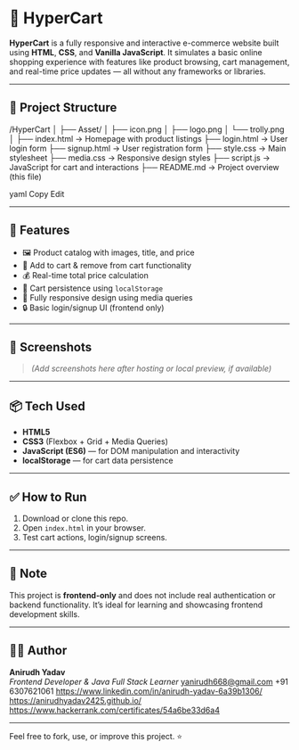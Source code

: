 # 🛒 HyperCart

**HyperCart** is a fully responsive and interactive e-commerce website built using **HTML**, **CSS**, and **Vanilla JavaScript**. It simulates a basic online shopping experience with features like product browsing, cart management, and real-time price updates — all without any frameworks or libraries.

---

## 📁 Project Structure

/HyperCart
│
├── Asset/
│ ├── icon.png
│ ├── logo.png
│ └── trolly.png
│
├── index.html → Homepage with product listings
├── login.html → User login form
├── signup.html → User registration form
├── style.css → Main stylesheet
├── media.css → Responsive design styles
├── script.js → JavaScript for cart and interactions
├── README.md → Project overview (this file)

yaml
Copy
Edit

---

## 🚀 Features

- 🖼️ Product catalog with images, title, and price  
- 🛒 Add to cart & remove from cart functionality  
- 💰 Real-time total price calculation  
- 💾 Cart persistence using `localStorage`  
- 📱 Fully responsive design using media queries  
- 🔒 Basic login/signup UI (frontend only)

---

## 📸 Screenshots

> *(Add screenshots here after hosting or local preview, if available)*

---

## 📦 Tech Used

- **HTML5**
- **CSS3** (Flexbox + Grid + Media Queries)
- **JavaScript (ES6)** — for DOM manipulation and interactivity
- **localStorage** — for cart data persistence

---

## ✅ How to Run

1. Download or clone this repo.
2. Open `index.html` in your browser.
3. Test cart actions, login/signup screens.

---

## 📌 Note

This project is **frontend-only** and does not include real authentication or backend functionality. It’s ideal for learning and showcasing frontend development skills.

---

## 🧑‍💻 Author

**Anirudh Yadav**  
*Frontend Developer & Java Full Stack Learner*
yanirudh668@gmail.com
+91 6307621061
https://www.linkedin.com/in/anirudh-yadav-6a39b1306/
https://anirudhyadav2425.github.io/
https://www.hackerrank.com/certificates/54a6be33d6a4

---

Feel free to fork, use, or improve this project. ⭐
